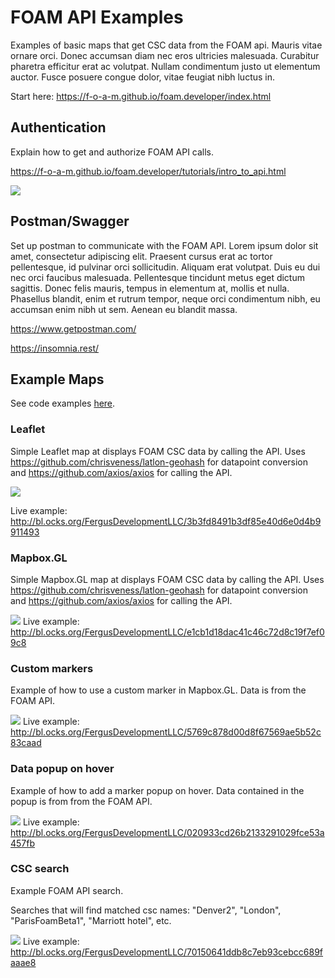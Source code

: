 # FOAM API Examples

Examples of basic maps that get CSC data from the FOAM api. Mauris vitae ornare orci. Donec accumsan diam nec eros ultricies malesuada. Curabitur pharetra efficitur erat ac volutpat. Nullam condimentum justo ut elementum auctor. Fusce posuere congue dolor, vitae feugiat nibh luctus in.

Start here:
https://f-o-a-m.github.io/foam.developer/index.html

## Authentication

Explain how to get and authorize FOAM API calls.

https://f-o-a-m.github.io/foam.developer/tutorials/intro_to_api.html

![](http://storage7.static.itmages.com/i/18/0322/h_1521737183_3753942_9c6da1e170.png)

## Postman/Swagger

Set up postman to communicate with the FOAM API. Lorem ipsum dolor sit amet, consectetur adipiscing elit. Praesent cursus erat ac tortor pellentesque, id pulvinar orci sollicitudin. Aliquam erat volutpat. Duis eu dui nec orci faucibus malesuada. Pellentesque tincidunt metus eget dictum sagittis. Donec felis mauris, tempus in elementum at, mollis et nulla. Phasellus blandit, enim et rutrum tempor, neque orci condimentum nibh, eu accumsan enim nibh ut sem. Aenean eu blandit massa.

https://www.getpostman.com/

https://insomnia.rest/

## Example Maps

See code examples [here](https://github.com/FergusDevelopmentLLC/foam-api-examples/tree/master/examples).

### Leaflet

Simple Leaflet map at displays FOAM CSC data by calling the API. Uses https://github.com/chrisveness/latlon-geohash for datapoint conversion and https://github.com/axios/axios for calling the API.

![](http://storage3.static.itmages.com/i/18/0322/h_1521738128_2846268_36122b1f75.png)

Live example: http://bl.ocks.org/FergusDevelopmentLLC/3b3fd8491b3df85e40d6e0d4b9911493

### Mapbox.GL

Simple Mapbox.GL map at displays FOAM CSC data by calling the API. Uses https://github.com/chrisveness/latlon-geohash for datapoint conversion and https://github.com/axios/axios for calling the API.

![](http://storage7.static.itmages.com/i/18/0322/h_1521738283_6444740_02c3e5b2d8.png)
Live example: http://bl.ocks.org/FergusDevelopmentLLC/e1cb1d18dac41c46c72d8c19f7ef09c8

### Custom markers

Example of how to use a custom marker in Mapbox.GL. Data is from the FOAM API.

![](http://storage8.static.itmages.com/i/18/0322/h_1521738397_6180381_d2d1d3856e.png)
Live example: http://bl.ocks.org/FergusDevelopmentLLC/5769c878d00d8f67569ae5b52c83caad

### Data popup on hover

Example of how to add a marker popup on hover. Data contained in the popup is from from the FOAM API.

![](http://storage6.static.itmages.com/i/18/0322/h_1521738706_3252718_a826d36491.png)
Live example: http://bl.ocks.org/FergusDevelopmentLLC/020933cd26b2133291029fce53a457fb

### CSC search

Example FOAM API search.

Searches that will find matched csc names: "Denver2", "London", "ParisFoamBeta1", "Marriott hotel", etc.

![](https://i.imgur.com/hqGX8qx.gif)
Live example: http://bl.ocks.org/FergusDevelopmentLLC/70150641ddb8c7eb93cebcc689faaae8